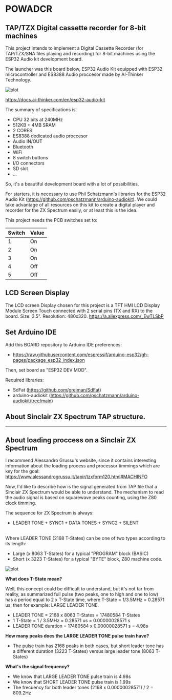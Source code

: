 # POWADCR
TAP/TZX Digital cassette recorder for 8-bit machines
-----
This project intends to implement a Digital Cassette Recorder (for TAP/TZX/SNA files playing and recording) for 8-bit machines using the ESP32 Audio kit development board.

The launcher was this board below, ESP32 Audio Kit equipped with ESP32 microcontroller and ES8388 Audio proccesor 
made by AI-Thinker Technology.

![plot](./doc/audiokit.png)

https://docs.ai-thinker.com/en/esp32-audio-kit

The summary of specifications is.
+ CPU 32 bits at 240MHz
+ 512KB + 4MB SRAM
+ 2 CORES
+ ES8388 dedicated audio proccesor
+ Audio IN/OUT
+ Bluetooth
+ WiFi
+ 8 switch buttons
+ I/O connectors
+ SD slot
+ ...

So, it's a beautiful development board with a lot of possibilities. 

For starters, it is necessary to use Phil Schatzmann's libraries for the ESP32 Audio Kit (https://github.com/pschatzmann/arduino-audiokit). We could take advantage of all resources on this kit to create a digital player and recorder for the ZX Spectrum easily, or at least this is the idea.

This project needs the PCB switches set to:

|Switch|Value|
|---|---|
|1|On|
|2|On|
|3|On|
|4|Off|
|5|Off|


## LCD Screen Display

The LCD screen Display chosen for this project is a TFT HMI LCD Display Module Screen Touch connected with 2 serial pins (TX and RX) to the board. 
Size: 3.5".
Resolution: 480x320.
https://a.aliexpress.com/_EwTLSbP

## Set Arduino IDE

Add this BOARD repository to Arduino IDE preferences:
- https://raw.githubusercontent.com/espressif/arduino-esp32/gh-pages/package_esp32_index.json

Then, set board as "ESP32 DEV MOD".

Required libraries:
- SdFat (https://github.com/greiman/SdFat)
- arduino-audiokit (https://github.com/pschatzmann/arduino-audiokit/tree/main)


## About Sinclair ZX Spectrum TAP structure.

-----

About loading proccess on a Sinclair ZX Spectrum
-----
I recommend Alessandro Grussu's website, since it contains interesting information about the loading process and processor timmings which are key for the goal: https://www.alessandrogrussu.it/tapir/tzxform120.html#MACHINFO

Now, I'd like to describe how is the signal generated from TAP file that a Sinclair ZX Spectrum would be able to understand. The mechanism to read the audio signal is based on squarewave peaks counting, using the Z80 clock timming.

The sequence for ZX Spectrum is always: 
+ LEADER TONE + SYNC1 + DATA TONES + SYNC2 + SILENT

<br>Where LEADER TONE (2168 T-States) can be one of two types according to its length: 
+ Large (x 8063 T-States) for a typical "PROGRAM" block (BASIC)
+ Short (x 3223 T-States) for a typical "BYTE" block, Z80 machine code.</br>

![plot](./doc/squarewave_train.png)

**What does T-State mean?**

Well, this concept could be difficult to understand, but it's not far from reality, as summarized full pulse (two peaks, one to high and one to low) has a period equal to 2 x T-State time, where T-State = 1/3.5MHz = 0.28571 us, then for example: LARGE LEADER TONE.
+ LEADER TONE = 2168 x 8063 T-States = 17480584 T-States
+ 1 T-State = 1 / 3.5MHz = 0.28571 us = 0.00000028571 s
+ LEADER TONE duration = 17480584 x 0.00000028571 s = 4.98s

**How many peaks does the LARGE LEADER TONE pulse train have?**
+ The pulse train has 2168 peaks in both cases, but short leader tone has a different duration (3223 T-States) versus large leader tone (8063 T-States)

**What's the signal frequency?**
+ We know that LARGE LEADER TONE pulse train is 4.98s 
+ We know that SHORT LEADER TONE pulse train is 1.99s
+ The frecuency for both leader tones (2168 x 0.00000028571) / 2 = 809.2Hz

